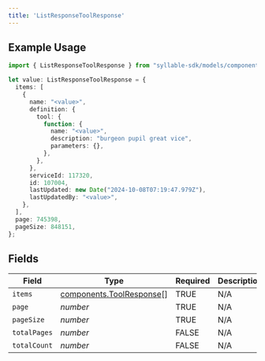 ```yaml
---
title: 'ListResponseToolResponse'
---
```


## Example Usage

```typescript
import { ListResponseToolResponse } from "syllable-sdk/models/components";

let value: ListResponseToolResponse = {
  items: [
    {
      name: "<value>",
      definition: {
        tool: {
          function: {
            name: "<value>",
            description: "burgeon pupil great vice",
            parameters: {},
          },
        },
      },
      serviceId: 117320,
      id: 107004,
      lastUpdated: new Date("2024-10-08T07:19:47.979Z"),
      lastUpdatedBy: "<value>",
    },
  ],
  page: 745398,
  pageSize: 848151,
};
```

## Fields

| Field                                                                | Type                                                                 | Required                                                             | Description                                                          |
| -------------------------------------------------------------------- | -------------------------------------------------------------------- | -------------------------------------------------------------------- | -------------------------------------------------------------------- |
| `items`                                                              | [components.ToolResponse](/sdk-docs/models/components/toolresponse)[] | TRUE                                                   | N/A                                                                  |
| `page`                                                               | *number*                                                             | TRUE                                                   | N/A                                                                  |
| `pageSize`                                                           | *number*                                                             | TRUE                                                   | N/A                                                                  |
| `totalPages`                                                         | *number*                                                             | FALSE                                                   | N/A                                                                  |
| `totalCount`                                                         | *number*                                                             | FALSE                                                   | N/A                                                                  |
